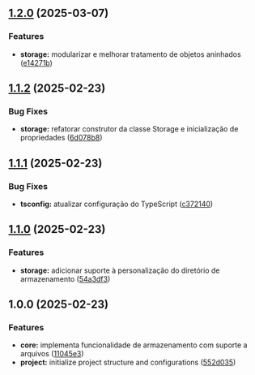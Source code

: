 ## [1.2.0](https://github.com/kleberoliveira/lazy-load-store/compare/v1.1.2...v1.2.0) (2025-03-07)

### Features

* **storage:** modularizar e melhorar tratamento de objetos aninhados ([e14271b](https://github.com/kleberoliveira/lazy-load-store/commit/e14271b8a3197b6d8667d8e6ebd8dd85bf7e93bf))

## [1.1.2](https://github.com/kleberoliveira/lazy-load-store/compare/v1.1.1...v1.1.2) (2025-02-23)

### Bug Fixes

* **storage:** refatorar construtor da classe Storage e inicialização de propriedades ([6d078b8](https://github.com/kleberoliveira/lazy-load-store/commit/6d078b8df126895ec50920ed158b18660858e147))

## [1.1.1](https://github.com/kleberoliveira/lazy-load-store/compare/v1.1.0...v1.1.1) (2025-02-23)

### Bug Fixes

* **tsconfig:** atualizar configuração do TypeScript ([c372140](https://github.com/kleberoliveira/lazy-load-store/commit/c3721402c2e5714539b664356b097dcb855b53c9))

## [1.1.0](https://github.com/kleberoliveira/lazy-load-store/compare/v1.0.0...v1.1.0) (2025-02-23)

### Features

* **storage:** adicionar suporte à personalização do diretório de armazenamento ([54a3df3](https://github.com/kleberoliveira/lazy-load-store/commit/54a3df31ab0388551aa3e733734350c1a4643790))

## 1.0.0 (2025-02-23)

### Features

* **core:** implementa funcionalidade de armazenamento com suporte a arquivos ([11045e3](https://github.com/kleberoliveira/lazy-load-store/commit/11045e37a233832fec117e8bef5ce8db07aeaf87))
* **project:** initialize project structure and configurations ([552d035](https://github.com/kleberoliveira/lazy-load-store/commit/552d0355721d6f3a0e7231a0caf03963dae979c9))
